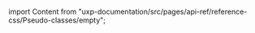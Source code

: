 
import Content from "uxp-documentation/src/pages/api-ref/reference-css/Pseudo-classes/empty";

<Content query="product=photoshop"/>
